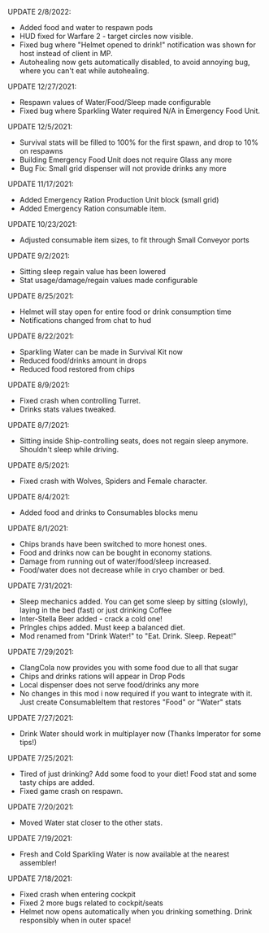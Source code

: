 UPDATE 2/8/2022:

- Added food and water to respawn pods
- HUD fixed for Warfare 2 - target circles now visible.
- Fixed bug where "Helmet opened to drink!" notification was shown for host instead of client in MP.
- Autohealing now gets automatically disabled, to avoid annoying bug, where you can't eat while autohealing.

UPDATE 12/27/2021:

- Respawn values of Water/Food/Sleep made configurable
- Fixed bug where Sparkling Water required N/A in Emergency Food Unit.

UPDATE 12/5/2021:

- Survival stats will be filled to 100% for the first spawn, and drop to 10% on respawns
- Building Emergency Food Unit does not require Glass any more
- Bug Fix: Small grid dispenser will not provide drinks any more

UPDATE 11/17/2021:

- Added Emergency Ration Production Unit block (small grid)
- Added Emergency Ration consumable item.

UPDATE 10/23/2021:

- Adjusted consumable item sizes, to fit through Small Conveyor ports

UPDATE 9/2/2021:

- Sitting sleep regain value has been lowered
- Stat usage/damage/regain values made configurable

UPDATE 8/25/2021:

- Helmet will stay open for entire food or drink consumption time
- Notifications changed from chat to hud

UPDATE 8/22/2021:

- Sparkling Water can be made in Survival Kit now
- Reduced food/drinks amount in drops
- Reduced food restored from chips

UPDATE 8/9/2021:

- Fixed crash when controlling Turret.
- Drinks stats values tweaked.

UPDATE 8/7/2021:

- Sitting inside Ship-controlling seats, does not regain sleep anymore. Shouldn't sleep while driving.

UPDATE 8/5/2021:

- Fixed crash with Wolves, Spiders and Female character.

UPDATE 8/4/2021:

- Added food and drinks to Consumables blocks menu

UPDATE 8/1/2021:

- Chips brands have been switched to more honest ones.
- Food and drinks now can be bought in economy stations.
- Damage from running out of water/food/sleep increased.
- Food/water does not decrease while in cryo chamber or bed.

UPDATE 7/31/2021:

- Sleep mechanics added. You can get some sleep by sitting (slowly), laying in the bed (fast) or just drinking Coffee
- Inter-Stella Beer added - crack a cold one!
- Prlngles chips added. Must keep a balanced diet.
- Mod renamed from "Drink Water!" to "Eat. Drink. Sleep. Repeat!"

UPDATE 7/29/2021:

- ClangCola now provides you with some food due to all that sugar
- Chips and drinks rations will appear in Drop Pods
- Local dispenser does not serve food/drinks any more
- No changes in this mod i now required if you want to integrate with it. Just create ConsumableItem that restores "Food" or "Water" stats

UPDATE 7/27/2021:

- Drink Water should work in multiplayer now (Thanks Imperator for some tips!)

UPDATE 7/25/2021:

- Tired of just drinking? Add some food to your diet! Food stat and some tasty chips are added.
- Fixed game crash on respawn.

UPDATE 7/20/2021:

- Moved Water stat closer to the other stats.

UPDATE 7/19/2021:

- Fresh and Cold Sparkling Water is now available at the nearest assembler!

UPDATE 7/18/2021:

- Fixed crash when entering cockpit
- Fixed 2 more bugs related to cockpit/seats
- Helmet now opens automatically when you drinking something. Drink responsibly when in outer space!